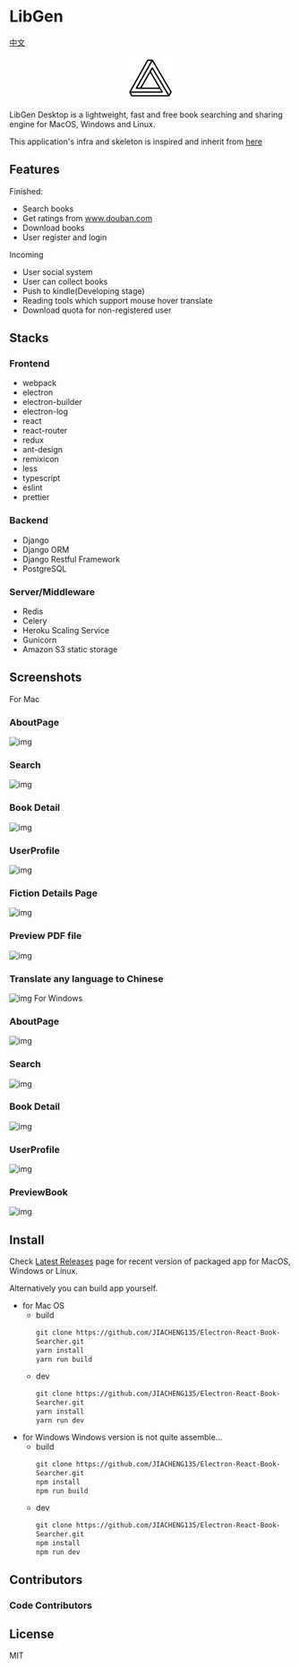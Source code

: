 # LibGen
<span><a href="https://github.com/JIACHENG135/Electron-React-Book-Searcher/blob/master/README.zh-cn.md">中文</a></span>
<div align="center">

  <img width='80px;' height="80px;" src='https://github.com/JIACHENG135/Electron-React-Book-Searcher/blob/master/assets/app-icon/app-icon%40128.png'>
  
</div>

LibGen Desktop is a lightweight, fast and free book searching and sharing engine for MacOS, Windows and Linux.

This application's infra and skeleton is inspired and inherit from <a href="https://github.com/lanten/electron-antd"> here </a>

## Features

Finished:

- Search books
- Get ratings from www.douban.com
- Download books
- User register and login

Incoming
- User social system
- User can collect books
- Push to kindle(Developing stage)
- Reading tools which support mouse hover translate
- Download quota for non-registered user

## Stacks
### Frontend
- webpack
- electron
- electron-builder
- electron-log
- react
- react-router
- redux
- ant-design
- remixicon
- less
- typescript
- eslint
- prettier
### Backend
- Django
- Django ORM
- Django Restful Framework
- PostgreSQL
### Server/Middleware
- Redis
- Celery
- Heroku Scaling Service
- Gunicorn
- Amazon S3 static storage

## Screenshots
For Mac
### AboutPage
![img](https://github.com/JIACHENG135/Electron-React-Book-Searcher/blob/master/assets/demo-jpg/Mac%20-%20About.png)
### Search
![img](https://github.com/JIACHENG135/Electron-React-Book-Searcher/blob/master/assets/demo-jpg/Mac%20-%20Search.png)
### Book Detail
![img](https://github.com/JIACHENG135/Electron-React-Book-Searcher/blob/master/assets/demo-jpg/Mac%20-%20Detail.png)
### UserProfile
![img](https://github.com/JIACHENG135/Electron-React-Book-Searcher/blob/master/assets/demo-jpg/Mac%20-%20UserProfile.png)
### Fiction Details Page
![img](https://github.com/JIACHENG135/Electron-React-Book-Searcher/blob/master/assets/demo-jpg/Mac%20-%20Fiction%20Detail.png)
### Preview PDF file
![img](https://github.com/JIACHENG135/Electron-React-Book-Searcher/blob/master/assets/demo-jpg/Mac%20-%20Preview%20PDF.png)
### Translate any language to Chinese
![img](https://github.com/JIACHENG135/Electron-React-Book-Searcher/blob/master/assets/demo-jpg/Mac%20-%20Translate.png)
For Windows
### AboutPage
![img](https://github.com/JIACHENG135/Electron-React-Book-Searcher/blob/master/assets/demo-jpg/2020-06-01%20-%20About.jpg)
### Search
![img](https://github.com/JIACHENG135/Electron-React-Book-Searcher/blob/master/assets/demo-jpg/2020-06-01%20-%20Search%20.jpg)
### Book Detail
![img](https://github.com/JIACHENG135/Electron-React-Book-Searcher/blob/master/assets/demo-jpg/2020-06-01%20-%20Detail.jpg)
### UserProfile
![img](https://github.com/JIACHENG135/Electron-React-Book-Searcher/blob/master/assets/demo-jpg/2020-06-01%20-%20UserProfile.jpg)
### PreviewBook
![img](https://github.com/JIACHENG135/Electron-React-Book-Searcher/blob/master/assets/demo-jpg/2020-06-01%20Preview.jpg)




## Install

Check [Latest Releases](https://github.com/JIACHENG135/Electron-Vue-Book-Searcher/releases/tag/LibGen.0.0.1) page for recent version of packaged app for MacOS, Windows or Linux.

Alternatively you can build app yourself.

- for Mac OS
  - build
    ```
    git clone https://github.com/JIACHENG135/Electron-React-Book-Searcher.git
    yarn install
    yarn run build
    ```
  - dev
    ```
    git clone https://github.com/JIACHENG135/Electron-React-Book-Searcher.git
    yarn install
    yarn run dev
    ```
- for Windows Windows version is not quite assemble...
  - build
    ```
    git clone https://github.com/JIACHENG135/Electron-React-Book-Searcher.git
    npm install
    npm run build
    ```
  - dev
    ```
    git clone https://github.com/JIACHENG135/Electron-React-Book-Searcher.git
    npm install
    npm run dev
    ```

## Contributors

### Code Contributors

## License

MIT
